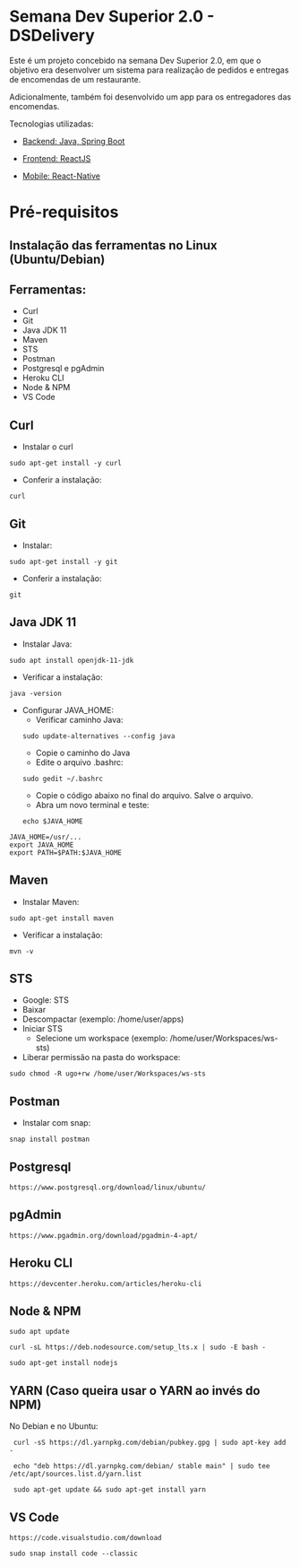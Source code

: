 # Semana Dev Superior 2.0 - DSDelivery

Este é um projeto concebido na semana Dev Superior 2.0, em que o objetivo era desenvolver um sistema para realização de pedidos e entregas de encomendas de um restaurante. 

Adicionalmente, também foi desenvolvido um app para os entregadores das encomendas. 

Tecnologias utilizadas:

- [Backend: Java, Spring Boot](https://github.com/Lubrum/dsdeliver-sds2/tree/main/backend)

- [Frontend: ReactJS](https://github.com/Lubrum/dsdeliver-sds2/tree/main/front-web)

- [Mobile: React-Native](https://github.com/Lubrum/dsdeliver-sds2/tree/main/front-mobile)

# Pré-requisitos

## Instalação das ferramentas no Linux (Ubuntu/Debian)

## Ferramentas:

- Curl
- Git
- Java JDK 11
- Maven
- STS
- Postman
- Postgresql e pgAdmin
- Heroku CLI
- Node & NPM
- VS Code

## Curl

- Instalar o curl
```
sudo apt-get install -y curl
```
- Conferir a instalação: 
```
curl
```

## Git

- Instalar: 
```
sudo apt-get install -y git
```

- Conferir a instalação: 
```
git
```

## Java JDK 11

- Instalar Java: 
```
sudo apt install openjdk-11-jdk
```

- Verificar a instalação: 
```
java -version
```
- Configurar JAVA_HOME:
  - Verificar caminho Java: 
  ```
  sudo update-alternatives --config java
  ```
  - Copie o caminho do Java
  - Edite o arquivo .bashrc: 
  ```
  sudo gedit ~/.bashrc
  ```
  - Copie o código abaixo no final do arquivo. Salve o arquivo.
  - Abra um novo terminal e teste: 
  ```
  echo $JAVA_HOME
  ```

```
JAVA_HOME=/usr/...
export JAVA_HOME
export PATH=$PATH:$JAVA_HOME
```

## Maven

- Instalar Maven: 
```
sudo apt-get install maven
```
- Verificar a instalação: 
```
mvn -v
```

## STS

- Google: STS
- Baixar
- Descompactar (exemplo: /home/user/apps)
- Iniciar STS
  - Selecione um workspace (exemplo: /home/user/Workspaces/ws-sts)
- Liberar permissão na pasta do workspace: 
```
sudo chmod -R ugo+rw /home/user/Workspaces/ws-sts
```

## Postman

- Instalar com snap: 
```
snap install postman
```

## Postgresql

```
https://www.postgresql.org/download/linux/ubuntu/
```

## pgAdmin

```
https://www.pgadmin.org/download/pgadmin-4-apt/
```

## Heroku CLI

```
https://devcenter.heroku.com/articles/heroku-cli
```

## Node & NPM

```
sudo apt update

curl -sL https://deb.nodesource.com/setup_lts.x | sudo -E bash -

sudo apt-get install nodejs
```

## YARN (Caso queira usar o YARN ao invés do NPM)
No Debian e no Ubuntu:
```
 curl -sS https://dl.yarnpkg.com/debian/pubkey.gpg | sudo apt-key add -
 
 echo "deb https://dl.yarnpkg.com/debian/ stable main" | sudo tee /etc/apt/sources.list.d/yarn.list
 
 sudo apt-get update && sudo apt-get install yarn

```

## VS Code

```
https://code.visualstudio.com/download

sudo snap install code --classic
```

